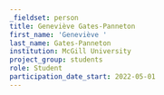 ```yaml
---
_fieldset: person
title: Geneviève Gates-Panneton
first_name: 'Geneviève '
last_name: Gates-Panneton
institution: McGill University
project_group: students
role: Student
participation_date_start: 2022-05-01
---
```

